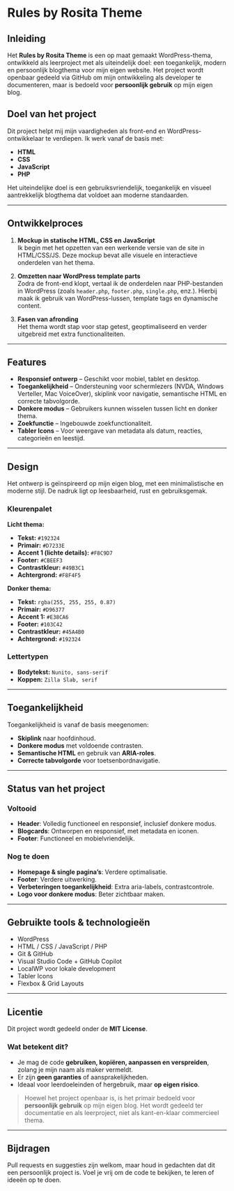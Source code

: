 # Rules by Rosita Theme

## Inleiding

Het **Rules by Rosita Theme** is een op maat gemaakt WordPress-thema, ontwikkeld als leerproject met als uiteindelijk doel: een toegankelijk, modern en persoonlijk blogthema voor mijn eigen website. Het project wordt openbaar gedeeld via GitHub om mijn ontwikkeling als developer te documenteren, maar is bedoeld voor **persoonlijk gebruik** op mijn eigen blog.

## Doel van het project

Dit project helpt mij mijn vaardigheden als front-end en WordPress-ontwikkelaar te verdiepen. Ik werk vanaf de basis met:

- **HTML**
- **CSS**
- **JavaScript**
- **PHP**

Het uiteindelijke doel is een gebruiksvriendelijk, toegankelijk en visueel aantrekkelijk blogthema dat voldoet aan moderne standaarden.

---

## Ontwikkelproces

1. **Mockup in statische HTML, CSS en JavaScript**  
   Ik begin met het opzetten van een werkende versie van de site in HTML/CSS/JS. Deze mockup bevat alle visuele en interactieve onderdelen van het thema.

2. **Omzetten naar WordPress template parts**  
   Zodra de front-end klopt, vertaal ik de onderdelen naar PHP-bestanden in WordPress (zoals `header.php`, `footer.php`, `single.php`, enz.). Hierbij maak ik gebruik van WordPress-lussen, template tags en dynamische content.

3. **Fasen van afronding**  
   Het thema wordt stap voor stap getest, geoptimaliseerd en verder uitgebreid met extra functionaliteiten.

---

## Features

- **Responsief ontwerp** – Geschikt voor mobiel, tablet en desktop.
- **Toegankelijkheid** – Ondersteuning voor schermlezers (NVDA, Windows Verteller, Mac VoiceOver), skiplink voor navigatie, semantische HTML en correcte tabvolgorde.
- **Donkere modus** – Gebruikers kunnen wisselen tussen licht en donker thema.
- **Zoekfunctie** – Ingebouwde zoekfunctionaliteit.
- **Tabler Icons** – Voor weergave van metadata als datum, reacties, categorieën en leestijd.

---

## Design

Het ontwerp is geïnspireerd op mijn eigen blog, met een minimalistische en moderne stijl. De nadruk ligt op leesbaarheid, rust en gebruiksgemak.

### Kleurenpalet

**Licht thema:**

- **Tekst:** `#192324`
- **Primair:** `#D7233E`
- **Accent 1 (lichte details):** `#F8C9D7`
- **Footer:** `#CBEEF3`
- **Contrastkleur:** `#49B3C1`
- **Achtergrond:** `#F8F4F5`

**Donker thema:**

- **Tekst:** `rgba(255, 255, 255, 0.87)`
- **Primair:** `#D96377`
- **Accent 1:** `#E38CA6`
- **Footer:** `#103C42`
- **Contrastkleur:** `#45A4B0`
- **Achtergrond:** `#192324`

### Lettertypen

- **Bodytekst:** `Nunito, sans-serif`
- **Koppen:** `Zilla Slab, serif`

---

## Toegankelijkheid

Toegankelijkheid is vanaf de basis meegenomen:

- **Skiplink** naar hoofdinhoud.
- **Donkere modus** met voldoende contrasten.
- **Semantische HTML** en gebruik van **ARIA-roles**.
- **Correcte tabvolgorde** voor toetsenbordnavigatie.

---

## Status van het project

### Voltooid

- **Header**: Volledig functioneel en responsief, inclusief donkere modus.
- **Blogcards**: Ontworpen en responsief, met metadata en iconen.
- **Footer**: Functioneel en mobielvriendelijk.

### Nog te doen

- **Homepage & single pagina’s**: Verdere optimalisatie.
- **Footer**: Verdere uitwerking.
- **Verbeteringen toegankelijkheid**: Extra aria-labels, contrastcontrole.
- **Logo voor donkere modus**: Beter zichtbaar maken.

---

## Gebruikte tools & technologieën

- WordPress
- HTML / CSS / JavaScript / PHP
- Git & GitHub
- Visual Studio Code + GitHub Copilot
- LocalWP voor lokale development
- Tabler Icons
- Flexbox & Grid Layouts

---

## Licentie

Dit project wordt gedeeld onder de **MIT License**.

### Wat betekent dit?

- Je mag de code **gebruiken, kopiëren, aanpassen en verspreiden**, zolang je mijn naam als maker vermeldt.
- Er zijn **geen garanties** of aansprakelijkheden.
- Ideaal voor leerdoeleinden of hergebruik, maar **op eigen risico**.

> Hoewel het project openbaar is, is het primair bedoeld voor **persoonlijk gebruik** op mijn eigen blog. Het wordt gedeeld ter documentatie en als leerproject, niet als kant-en-klaar commercieel thema.

---

## Bijdragen

Pull requests en suggesties zijn welkom, maar houd in gedachten dat dit een persoonlijk project is. Voel je vrij om de code te bekijken, te leren of ideeën op te doen.
